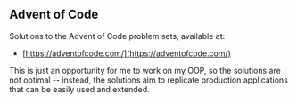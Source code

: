 Advent of Code
---

Solutions to the Advent of Code problem sets, available at:

- [https://adventofcode.com/](https://adventofcode.com/)

This is just an opportunity for me to work on my OOP, so the solutions are not optimal -- instead, the solutions aim to replicate production applications that can be easily used and extended.
